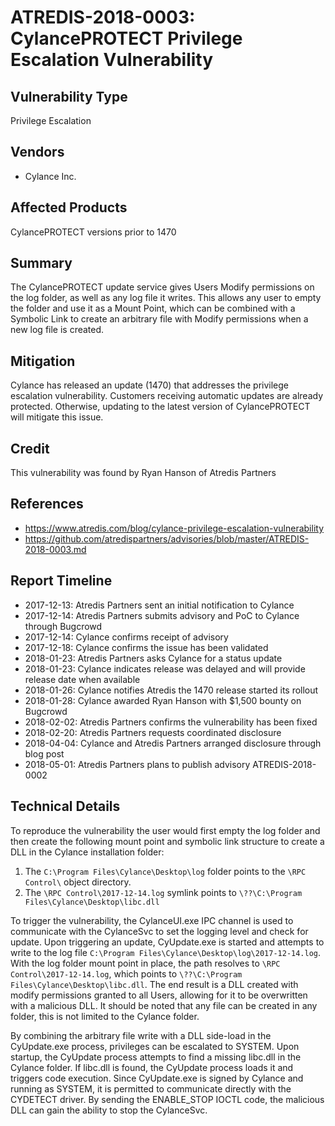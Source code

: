 # ATREDIS-2018-0003: CylancePROTECT Privilege Escalation Vulnerability

## Vulnerability Type
Privilege Escalation

## Vendors
* Cylance Inc.

## Affected Products
CylancePROTECT versions prior to 1470

## Summary
The CylancePROTECT update service gives Users Modify permissions on the log folder, as well as any log file it writes. This allows any user to empty the folder and use it as a Mount Point, which can be combined with a Symbolic Link to create an arbitrary file with Modify permissions when a new log file is created.

## Mitigation
Cylance has released an update (1470) that addresses the privilege escalation
 vulnerability. Customers receiving automatic updates are already protected. 
 Otherwise, updating to the latest version of CylancePROTECT will mitigate this issue.

## Credit
This vulnerability was found by Ryan Hanson of Atredis Partners

## References
* https://www.atredis.com/blog/cylance-privilege-escalation-vulnerability
* https://github.com/atredispartners/advisories/blob/master/ATREDIS-2018-0003.md

## Report Timeline
* 2017-12-13: Atredis Partners sent an initial notification to Cylance
* 2017-12-14: Atredis Partners submits advisory and PoC to Cylance through Bugcrowd
* 2017-12-14: Cylance confirms receipt of advisory
* 2017-12-18: Cylance confirms the issue has been validated 
* 2018-01-23: Atredis Partners asks Cylance for a status update
* 2018-01-23: Cylance indicates release was delayed and will provide release date when available 
* 2018-01-26: Cylance notifies Atredis the 1470 release started its rollout
* 2018-01-28: Cylance awarded Ryan Hanson with $1,500 bounty on Bugcrowd
* 2018-02-02: Atredis Partners confirms the vulnerability has been fixed
* 2018-02-20: Atredis Partners requests coordinated disclosure
* 2018-04-04: Cylance and Atredis Partners arranged disclosure through blog post
* 2018-05-01: Atredis Partners plans to publish advisory ATREDIS-2018-0002

## Technical Details
To reproduce the vulnerability the user would first empty the log folder and then create the following mount point and symbolic link structure to create a DLL in the Cylance installation folder:

1. The `C:\Program Files\Cylance\Desktop\log` folder points to the `\RPC Control\` object directory.
2. The `\RPC Control\2017-12-14.log` symlink points to `\??\C:\Program Files\Cylance\Desktop\libc.dll`

To trigger the vulnerability, the CylanceUI.exe IPC channel is used to communicate with the CylanceSvc to set the logging level and check for update. Upon triggering an update, CyUpdate.exe is started and attempts to write to the log file `C:\Program Files\Cylance\Desktop\log\2017-12-14.log`. With the log folder mount point in place, the path resolves to `\RPC Control\2017-12-14.log`, which points to `\??\C:\Program Files\Cylance\Desktop\libc.dll`. The end result is a DLL created with modify permissions granted to all Users, allowing for it to be overwritten with a malicious DLL. It should be noted that any file can be created in any folder, this is not limited to the Cylance folder.

By combining the arbitrary file write with a DLL side-load in the CyUpdate.exe process, privileges can be escalated to SYSTEM. Upon startup, the CyUpdate process attempts to find a missing libc.dll in the Cylance folder. If libc.dll is found, the CyUpdate process loads it and triggers code execution. Since CyUpdate.exe is signed by Cylance and running as SYSTEM, it is permitted to communicate directly with the CYDETECT driver. By sending the ENABLE_STOP IOCTL code, the malicious DLL can gain the ability to stop the CylanceSvc.
